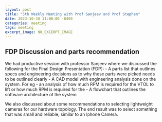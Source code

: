 ```yaml
---
layout: post
title: "5th Weekly Meeting with Prof Sanjeev and Prof Stephen"
date: 2023-10-30 11:00:00 -0400
categories: meeting
tags: meeting
excerpt_image: NO_EXCERPT_IMAGE
---
```


<h2>FDP Discussion and parts recommendation</h2>
We had productive session with professor Sanjeev where we discussed the following for the Final Design Presentation (FDP):
- A parts list that outlines specs and engineering decisions as to why these parts were picked needs to be outlined clearly
- A CAD model with engineering analysis done on the system. For eg - an analysis of how much RPM is required for the VTOL to lift or how much RPM is required for the 
- A flowchart that outlines the software architecture of the system

We also discussed about some recommendations to selecting lightweight cameras for our hardware topology. The end result was to select something that was small and reliable, similar to an Iphone Camera.
